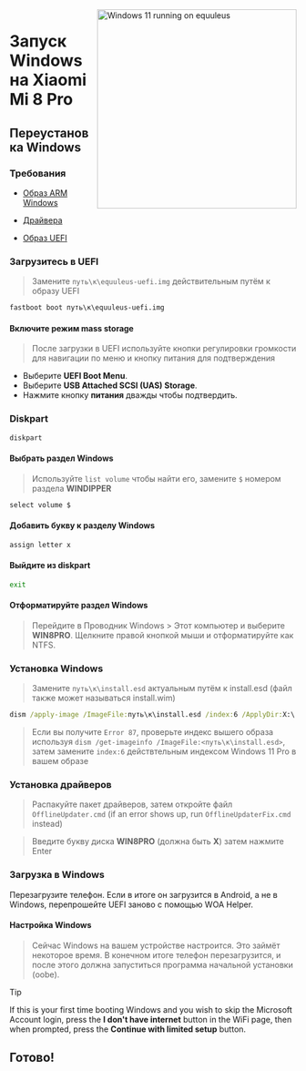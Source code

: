<img align="right" src="https://github.com/n00b69/woa-polaris/blob/main/polaris.png" width="350" alt="Windows 11 running on equuleus">

# Запуск Windows на Xiaomi Mi 8 Pro

## Переустановка Windows

### Требования
- [Образ ARM Windows](https://worproject.com/esd)
  
- [Драйвера](https://github.com/n00b69/woa-equuleus/releases/tag/Drivers)
  
- [Образ UEFI](https://github.com/n00b69/woa-equuleus/releases/tag/UEFI)

### Загрузитесь в UEFI
> Замените `путь\к\equuleus-uefi.img` действительным путём к образу UEFI
```cmd
fastboot boot путь\к\equuleus-uefi.img
```

#### Включите режим mass storage
> После загрузки в UEFI используйте кнопки регулировки громкости для навигации по меню и кнопку питания для подтверждения
- Выберите **UEFI Boot Menu**.
- Выберите **USB Attached SCSI (UAS) Storage**.
- Нажмите кнопку **питания** дважды чтобы подтвердить.

### Diskpart
```cmd
diskpart
```

#### Выбрать раздел Windows 
> Используйте `list volume` чтобы найти его, замените `$` номером раздела **WINDIPPER**
```cmd
select volume $
``` 

#### Добавить букву к разделу Windows
```cmd
assign letter x
``` 

#### Выйдите из diskpart
```cmd
exit
```

#### Отформатируйте раздел Windows
> Перейдите в Проводник Windows > Этот компьютер и выберите **WIN8PRO**. Щелкните правой кнопкой мыши и отформатируйте как NTFS.

### Установка Windows
> Замените `путь\к\install.esd` актуальным путём к install.esd (файл также может называться install.wim)
```cmd
dism /apply-image /ImageFile:путь\к\install.esd /index:6 /ApplyDir:X:\
```

> Если вы получите `Error 87`, проверьте индекс вышего образа используя `dism /get-imageinfo /ImageFile:<путь\к\install.esd>`, затем замените `index:6` действтельным индексом Windows 11 Pro в вашем образе

### Установка драйверов
> Распакуйте пакет драйверов, затем откройте файл `OfflineUpdater.cmd` (if an error shows up, run `OfflineUpdaterFix.cmd` instead)

> Введите букву диска **WIN8PRO** (должна быть **X**) затем нажмите Enter

### Загрузка в Windows
Перезагрузите телефон. Если в итоге он загрузится в Android, а не в Windows, перепрошейте UEFI заново с помощью WOA Helper.

#### Настройка Windows
> Сейчас Windows на вашем устройстве настроится. Это займёт некоторое время. В конечном итоге телефон перезагрузится, и после этого должна запуститься программа начальной установки (oobe).

> [!Tip]
> If this is your first time booting Windows and you wish to skip the Microsoft Account login, press the **I don't have internet** button in the WiFi page, then when prompted, press the **Continue with limited setup** button.

## Готово!











